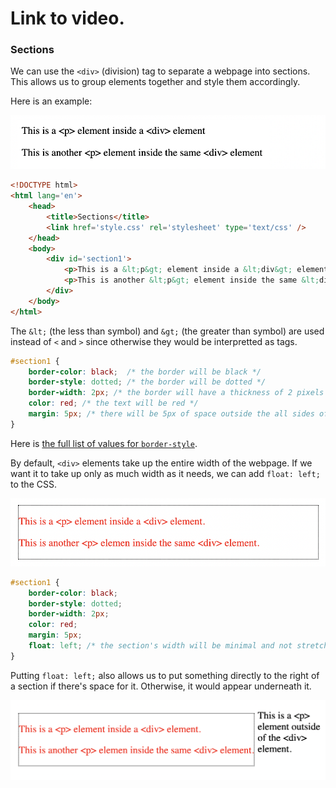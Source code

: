 # Link to video.

### Sections

We can use the `<div>` (division) tag to separate a webpage into sections. This allows us to group elements together and style them accordingly.

Here is an example:

![](../../Images/html_div_1.png)

```html
<!DOCTYPE html>
<html lang='en'>
    <head>
        <title>Sections</title>
        <link href='style.css' rel='stylesheet' type='text/css' />
    </head>
    <body>
        <div id='section1'>
            <p>This is a &lt;p&gt; element inside a &lt;div&gt; element</p>
            <p>This is another &lt;p&gt; element inside the same &lt;div&gt; element</p>
        </div>
    </body>
</html>
```

The `&lt;` (the less than symbol) and `&gt;` (the greater than symbol) are used instead of `<` and `>` since otherwise they would be interpretted as tags.

```css
#section1 {
    border-color: black;  /* the border will be black */
    border-style: dotted; /* the border will be dotted */
    border-width: 2px; /* the border will have a thickness of 2 pixels */
    color: red; /* the text will be red */
    margin: 5px; /* there will be 5px of space outside the all sides of the border of the section */
}
```

Here is [the full list of values for `border-style`](https://developer.mozilla.org/en-US/docs/Web/CSS/border-style#values).

By default, `<div>` elements take up the entire width of the webpage. If we want it to take up only as much width as it needs, we can add `float: left;` to the CSS.

![](../../Images/html_div_2.png)

```css
#section1 {
    border-color: black;  
    border-style: dotted;
    border-width: 2px; 
    color: red;
    margin: 5px; 
    float: left; /* the section's width will be minimal and not stretch the entire width of the webpage */
}
```

Putting `float: left;` also allows us to put something directly to the right of a section if there's space for it. Otherwise, it would appear underneath it.

![](../../Images/html_div_3.png)
